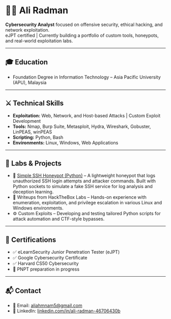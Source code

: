 # 👨‍💻 Ali Radman

**Cybersecurity Analyst** focused on offensive security, ethical hacking, and network exploitation.  
eJPT certified | Currently building a portfolio of custom tools, honeypots, and real-world exploitation labs.

---

## 🎓 Education

- Foundation Degree in Information Technology – Asia Pacific University (APU), Malaysia

---

## ⚔️ Technical Skills

- **Exploitation:** Web, Network, and Host-based Attacks | Custom Exploit Development  
- **Tools:** Nmap, Burp Suite, Metasploit, Hydra, Wireshark, Gobuster, LinPEAS, winPEAS  
- **Scripting:** Python, Bash  
- **Environments:** Linux, Windows, Web Applications

---

## 🧪 Labs & Projects

- 🔐 [Simple SSH Honeypot (Python)](https://github.com/3LiRad/Simple-SSH-Honeypot) – A lightweight honeypot that logs unauthorized SSH login attempts and attacker commands. Built with Python sockets to simulate a fake SSH service for log analysis and deception learning.
- 📁 Writeups from HackTheBox Labs – Hands-on experience with enumeration, exploitation, and privilege escalation in various Linux and Windows environments.
- ⚙️ Custom Exploits – Developing and testing tailored Python scripts for attack automation and CTF-style bypasses.

---

## 📜 Certifications

- ✅ eLearnSecurity Junior Penetration Tester (eJPT)  
- ✅ Google Cybersecurity Certificate  
- ✅ Harvard CS50 Cybersecurity  
- 🔄 PNPT preparation in progress

---

## 📬 Contact

- 📧 Email: aliahmnam5@gmail.com  
- 🔗 LinkedIn: [linkedin.com/in/ali-radman-46706430b](https://linkedin.com/in/ali-radman-46706430b)
